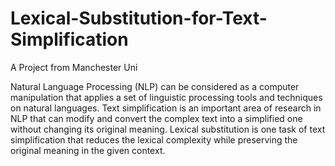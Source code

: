 # Lexical-Substitution-for-Text-Simplification
A Project from Manchester Uni

Natural Language Processing (NLP) can be considered as a computer manipulation that applies a set of linguistic processing tools and techniques on natural languages. Text simplification is an important area of research in NLP that can modify and convert the complex text into a simplified one without changing its original meaning. Lexical substitution is one task of text simplification that reduces the lexical complexity while preserving the original meaning in the given context.
